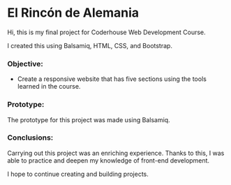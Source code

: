 # El Rincón de Alemania 

Hi, this is my final project for Coderhouse Web Development Course. 

I created this using Balsamiq, HTML, CSS, and Bootstrap. 

### Objective:
- Create a responsive website that has five sections using the tools learned in the course.
### Prototype:
The prototype for this project was made using Balsamiq.

### Conclusions: 

Carrying out this project was an enriching experience. 
Thanks to this, I was able to practice and deepen my knowledge of front-end development.

I hope to continue creating and building projects.
